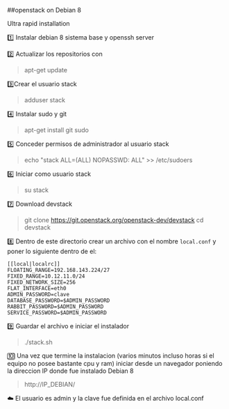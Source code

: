 ##openstack on Debian 8

Ultra rapid installation

:one: Instalar debian 8 sistema base y openssh server

:two: Actualizar los repositorios con

> apt-get update

:three:Crear el usuario stack

> adduser stack

:four: Instalar sudo y git

> apt-get install git sudo

:five: Conceder permisos de administrador al usuario stack

> echo "stack ALL=(ALL) NOPASSWD: ALL" >> /etc/sudoers

:six: Iniciar como usuario stack

> su stack

:seven: Download devstack

> git clone https://git.openstack.org/openstack-dev/devstack
> cd devstack

:eight: Dentro de este directorio crear un archivo con el nombre `local.conf` y poner lo siguiente dentro de el:

```
[[local|localrc]]
FLOATING_RANGE=192.168.143.224/27
FIXED_RANGE=10.12.11.0/24
FIXED_NETWORK_SIZE=256
FLAT_INTERFACE=eth0
ADMIN_PASSWORD=clave
DATABASE_PASSWORD=$ADMIN_PASSWORD
RABBIT_PASSWORD=$ADMIN_PASSWORD
SERVICE_PASSWORD=$ADMIN_PASSWORD
```

:nine: Guardar el archivo e iniciar el instalador

> ./stack.sh

:keycap_ten: Una vez que termine la instalacion (varios minutos incluso horas si el equipo no posee bastante cpu y ram) iniciar desde un navegador poniendo la direccion IP donde fue instalado Debian 8

> http://IP_DEBIAN/

:cloud: El usuario es admin y la clave fue definida en el archivo local.conf


